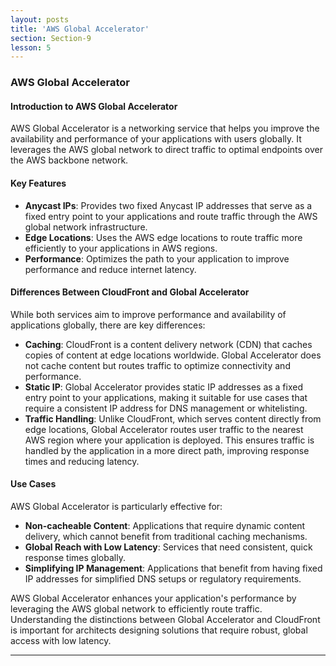 ```yaml
---
layout: posts
title: 'AWS Global Accelerator'
section: Section-9
lesson: 5
---
```


### AWS Global Accelerator

#### Introduction to AWS Global Accelerator

AWS Global Accelerator is a networking service that helps you improve the availability and performance of your applications with users globally. It leverages the AWS global network to direct traffic to optimal endpoints over the AWS backbone network.

<!-- pagebreak -->

#### Key Features

- **Anycast IPs**: Provides two fixed Anycast IP addresses that serve as a fixed entry point to your applications and route traffic through the AWS global network infrastructure.
- **Edge Locations**: Uses the AWS edge locations to route traffic more efficiently to your applications in AWS regions.
- **Performance**: Optimizes the path to your application to improve performance and reduce internet latency.

<!-- pagebreak -->

#### Differences Between CloudFront and Global Accelerator

While both services aim to improve performance and availability of applications globally, there are key differences:

- **Caching**: CloudFront is a content delivery network (CDN) that caches copies of content at edge locations worldwide. Global Accelerator does not cache content but routes traffic to optimize connectivity and performance.
- **Static IP**: Global Accelerator provides static IP addresses as a fixed entry point to your applications, making it suitable for use cases that require a consistent IP address for DNS management or whitelisting.
- **Traffic Handling**: Unlike CloudFront, which serves content directly from edge locations, Global Accelerator routes user traffic to the nearest AWS region where your application is deployed. This ensures traffic is handled by the application in a more direct path, improving response times and reducing latency.

<!-- pagebreak -->

#### Use Cases

AWS Global Accelerator is particularly effective for:

- **Non-cacheable Content**: Applications that require dynamic content delivery, which cannot benefit from traditional caching mechanisms.
- **Global Reach with Low Latency**: Services that need consistent, quick response times globally.
- **Simplifying IP Management**: Applications that benefit from having fixed IP addresses for simplified DNS setups or regulatory requirements.

AWS Global Accelerator enhances your application's performance by leveraging the AWS global network to efficiently route traffic. Understanding the distinctions between Global Accelerator and CloudFront is important for architects designing solutions that require robust, global access with low latency.

---
